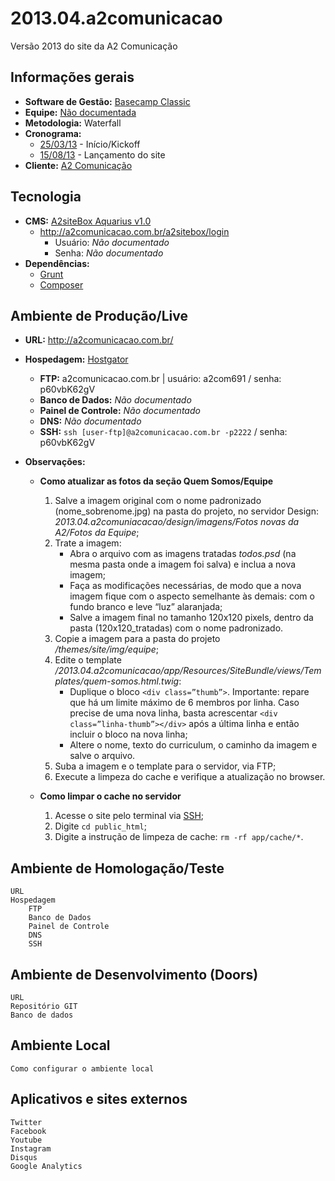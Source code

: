 # 2013.04.a2comunicacao
Versão 2013 do site da A2 Comunicação

## Informações gerais

* **Software de Gestão:** [Basecamp Classic](https://a2comunicacao.basecamphq.com/projects/10920256-2013-04-a2comunicacao/log)
* **Equipe:** [Não documentada](https://a2comunicacao.basecamphq.com/projects/10920256-2013-04-a2comunicacao/todo_items/160244999/comments)
* **Metodologia:** Waterfall
* **Cronograma:**
	* [25/03/13](https://a2comunicacao.basecamphq.com/milestones/37782450/comments) - Início/Kickoff
	* [15/08/13](https://a2comunicacao.basecamphq.com/milestones/37782460/comments) - Lançamento do site
* **Cliente:** [A2 Comunicação](http://a2comunicacao.com.br)

## Tecnologia

* **CMS:** [A2siteBox Aquarius v1.0](/projeto-web/setup/a2sitebox.md)
	* http://a2comunicacao.com.br/a2sitebox/login
		* Usuário: _Não documentado_
		* Senha: _Não documentado_
* **Dependências:**
	* [Grunt](/projeto-web/setup/grunt.md)
	* [Composer](/projeto-web/setup/composer.md)

## Ambiente de Produção/Live

* **URL:** http://a2comunicacao.com.br/
* **Hospedagem:** [Hostgator](/sandbox/hospedagem.md#hostgator)
	* **FTP:** a2comunicacao.com.br | usuário: a2com691 / senha: p60vbK62gV
	* **Banco de Dados:** _Não documentado_
	* **Painel de Controle:** _Não documentado_
	* **DNS:** _Não documentado_
	* **<a name="ssh">SSH</a>:** `ssh [user-ftp]@a2comunicacao.com.br -p2222` / senha: p60vbK62gV

* **Observações:**

	* **Como atualizar as fotos da seção Quem Somos/Equipe**

		1. Salve a imagem original com o nome padronizado (nome_sobrenome.jpg) na pasta do projeto, no servidor Design: _2013.04.a2comuniacacao/design/imagens/Fotos novas da A2/Fotos da Equipe_;
		2. Trate a imagem:
			* Abra o arquivo com as imagens tratadas _todos.psd_ (na mesma pasta onde a imagem foi salva) e inclua a nova imagem;
			* Faça as modificações necessárias, de modo que a nova imagem fique com o aspecto semelhante às demais: com o fundo branco e leve “luz” alaranjada;
			* Salve a imagem final no tamanho 120x120 pixels, dentro da pasta (120x120_tratadas) com o nome padronizado.
		3. Copie a imagem para a pasta do projeto _/themes/site/img/equipe_;
		4. Edite o template _/2013.04.a2comunicacao/app/Resources/SiteBundle/views/Templates/quem-somos.html.twig_:
			* Duplique o bloco `<div class=”thumb”>`. Importante: repare que há um limite máximo de 6 membros por linha. Caso precise de uma nova linha, basta acrescentar `<div class=”linha-thumb”></div>` após a última linha e então incluir o bloco na nova linha;
			* Altere o nome, texto do curriculum, o caminho da imagem e salve o arquivo.
		5. Suba a imagem e o template para o servidor, via FTP;
		6. Execute a limpeza do cache e verifique a atualização no browser.

	* **Como limpar o cache no servidor**

		1. Acesse o site pelo terminal via [SSH](#ssh);
		2. Digite `cd public_html`;
		3. Digite a instrução de limpeza de cache: `rm -rf app/cache/*`.

## Ambiente de Homologação/Teste
	URL
	Hospedagem
		FTP
		Banco de Dados
		Painel de Controle
		DNS
		SSH

## Ambiente de Desenvolvimento (Doors)
	URL
	Repositório GIT
	Banco de dados

## Ambiente Local
	Como configurar o ambiente local

## Aplicativos e sites externos
	Twitter
	Facebook
	Youtube
	Instagram
	Disqus
	Google Analytics





